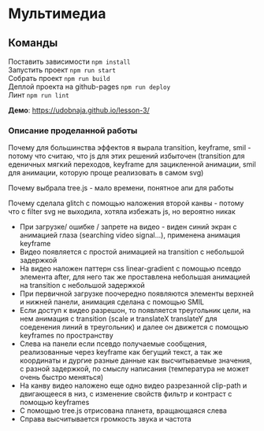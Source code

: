 # Мультимедиа

## Команды

Поставить зависимости `npm install` <br>
Запустить проект `npm run start` <br>
Собрать проект `npm run build` <br>
Деплой проекта на github-pages `npm run deploy` <br>
Линт `npm run lint`


**Демо**: https://udobnaja.github.io/lesson-3/

### Описание проделанной работы

Почему для большинства эффектов я вырала transition, keyframe, smil - потому что считаю, что js для этих решений избыточен
(transition для еденичных мягкий переходов, keyframe для зацикленной анимации, smil для анимации, которую проще реализовать в самом svg)

Почему выбрала tree.js - мало времени, понятное апи для работы 

Почему сделала glitch с помощью наложения второй канвы - потому что с filter svg не выходила, хотяла избежать js, но вероятно никак

* При загрузке/ ошибке / запрете на видео - виден синий экран с анимацией глаза (searching video signal...),
применена анимация keyframe
* Видео появляется с простой анимацией на transition с небольшой задержкой
* На видео наложен паттерн css linear-gradient с помощью псевдо элемента after, для него так же 
проставлена небольшая анимацией на transition с небольшой задержкой
* При первичной загрузке поочередно появляются элементы верхней и нижней панели, анимация сделана
с помощью SMIL
* Если доступ к видео разрешон, то появляется треугольник цели, на нем анимация с transition 
(scale и translateX translateY для соеденения линий в треугольник) и далее он движется
с помощью keyframes по пространству
* Слева на панели если псевдо получаемые сообщения, реализованные через keyframe как бегущий текст, 
а так же координаты и дургие разные данные как высчитываемые значения, с разной задержкой, по смыслу написания (температура не может очень быстро меняться)
* На канву видео наложено еще одно видео разрезанной clip-path и двигающееся в низ, с изменение свойств фильтр и контраст с помощью keyframes
* С помощью tree.js отрисована планета, вращающаяся слева
* Справа высчитывается громкость звука и частота



